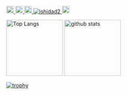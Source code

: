 <p align="left">
  <a href="http://qiita.com/ishidad2">
    <img height="20" src="https://qiita-badge.apiapi.app/s/ishidad2/posts.svg" />
  </a>
  <a href="http://qiita.com/ishidad2">
    <img height="20" src="https://qiita-badge.apiapi.app/s/ishidad2/contributions.svg" />
  </a>
    <a href="http://qiita.com/ishidad2">
    <img height="20" src="https://qiita-badge.apiapi.app/s/ishidad2/followers.svg" />
  </a>
  <a href="https://github.com/ishidad2/ishidad2/">
    <img src="https://komarev.com/ghpvc/?username=ishidad2" alt="ishidad2" />
  </a>
  <a href="https://github.com/ishidad2">
    <img height="20" src="https://img.shields.io/github/followers/ishidad2?label=follow&logo=github&style=flat" />
  </a>
</p>

<p align="left"> 
  <img alt="Top Langs" height="150px" src="https://github-readme-stats.vercel.app/api/top-langs/?username=ishidad2&layout=compact&count_private=true&show_icons=true&theme=onedark" />
  <img alt="github stats" height="150px" src="https://github-readme-stats.vercel.app/api?username=ishidad2&count_private=true&show_icons=true&show_icons=true&theme=onedark" />
</p>

[![trophy](https://github-profile-trophy.vercel.app/?username=ishidad2&theme=onedark&column=7
)](https://github.com/ryo-ma/github-profile-trophy)
